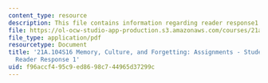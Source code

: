 ```yaml
---
content_type: resource
description: This file contains information regarding reader response1.
file: https://ol-ocw-studio-app-production.s3.amazonaws.com/courses/21a-104-memory-culture-forgetting-spring-2016/f96accf495c9ed8698c744965d37299c_MIT21A_104S16_Response1.pdf
file_type: application/pdf
resourcetype: Document
title: '21A.104S16 Memory, Culture, and Forgetting: Assignments - Student Example
  Reader Response 1'
uid: f96accf4-95c9-ed86-98c7-44965d37299c
---
```

